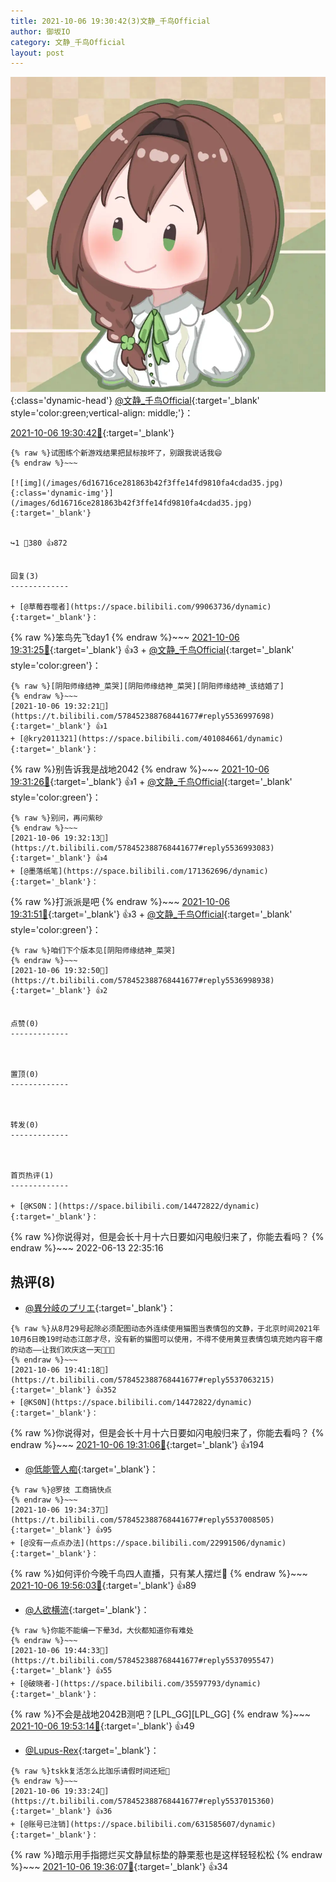 ```yaml
---
title: 2021-10-06 19:30:42(3)文静_千鸟Official
author: 御坂IO
category: 文静_千鸟Official
layout: post
---
```


![img](/images/ac7482ed1b9a7f203dc68c0c4a77c488a27b108a.jpg){:class='dynamic-head'}
[@文静_千鸟Official](https://space.bilibili.com/667526012/dynamic){:target='_blank' style='color:green;vertical-align: middle;'}：

[2021-10-06 19:30:42🔗](https://t.bilibili.com/578452388768441677){:target='_blank'}

~~~
{% raw %}试图练个新游戏结果把鼠标按坏了，别跟我说话我😄
{% endraw %}~~~

[![img](/images/6d16716ce281863b42f3ffe14fd9810fa4cdad35.jpg){:class='dynamic-img'}](/images/6d16716ce281863b42f3ffe14fd9810fa4cdad35.jpg){:target='_blank'}


↪️1 💬380 👍872


回复(3)
-------------

+ [@草莓吞噬者](https://space.bilibili.com/99063736/dynamic){:target='_blank'}：
~~~
{% raw %}笨鸟先飞day1
{% endraw %}~~~
[2021-10-06 19:31:25🔗](https://t.bilibili.com/578452388768441677#reply5536991283){:target='_blank'} 👍3
    + [@文静_千鸟Official](https://space.bilibili.com/667526012/dynamic){:target='_blank' style='color:green'}：
~~~
{% raw %}[阴阳师缘结神_菜哭][阴阳师缘结神_菜哭][阴阳师缘结神_该结婚了]
{% endraw %}~~~
[2021-10-06 19:32:21🔗](https://t.bilibili.com/578452388768441677#reply5536997698){:target='_blank'} 👍1
+ [@kry2011321](https://space.bilibili.com/401084661/dynamic){:target='_blank'}：
~~~
{% raw %}别告诉我是战地2042
{% endraw %}~~~
[2021-10-06 19:31:26🔗](https://t.bilibili.com/578452388768441677#reply5536991294){:target='_blank'} 👍1
    + [@文静_千鸟Official](https://space.bilibili.com/667526012/dynamic){:target='_blank' style='color:green'}：
~~~
{% raw %}别问，再问紫砂
{% endraw %}~~~
[2021-10-06 19:32:13🔗](https://t.bilibili.com/578452388768441677#reply5536993083){:target='_blank'} 👍4
+ [@墨落纸笔](https://space.bilibili.com/171362696/dynamic){:target='_blank'}：
~~~
{% raw %}打派派是吧
{% endraw %}~~~
[2021-10-06 19:31:51🔗](https://t.bilibili.com/578452388768441677#reply5536992224){:target='_blank'} 👍3
    + [@文静_千鸟Official](https://space.bilibili.com/667526012/dynamic){:target='_blank' style='color:green'}：
~~~
{% raw %}咱们下个版本见[阴阳师缘结神_菜哭]
{% endraw %}~~~
[2021-10-06 19:32:50🔗](https://t.bilibili.com/578452388768441677#reply5536998938){:target='_blank'} 👍2


点赞(0)
-------------



置顶(0)
-------------



转发(0)
-------------



首页热评(1)
-------------

+ [@KS0N：](https://space.bilibili.com/14472822/dynamic){:target='_blank'}：
~~~
{% raw %}你说得对，但是会长十月十六日要如闪电般归来了，你能去看吗？
{% endraw %}~~~
2022-06-13 22:35:16


热评(8)
-------------

+ [@異分岐のプリエ](https://space.bilibili.com/1056997306/dynamic){:target='_blank'}：
~~~
{% raw %}从8月29号起除必须配图动态外连续使用猫图当表情包的文静，于北京时间2021年10月6日晚19时动态江郎才尽，没有新的猫图可以使用，不得不使用黄豆表情包填充她内容干瘪的动态——让我们欢庆这一天🍾️🍾️🍾️
{% endraw %}~~~
[2021-10-06 19:41:18🔗](https://t.bilibili.com/578452388768441677#reply5537063215){:target='_blank'} 👍352
+ [@KS0N](https://space.bilibili.com/14472822/dynamic){:target='_blank'}：
~~~
{% raw %}你说得对，但是会长十月十六日要如闪电般归来了，你能去看吗？
{% endraw %}~~~
[2021-10-06 19:31:06🔗](https://t.bilibili.com/578452388768441677#reply5536984456){:target='_blank'} 👍194
+ [@低能管人痴](https://space.bilibili.com/2127769543/dynamic){:target='_blank'}：
~~~
{% raw %}@罗技 工商搞快点
{% endraw %}~~~
[2021-10-06 19:34:37🔗](https://t.bilibili.com/578452388768441677#reply5537008505){:target='_blank'} 👍95
+ [@没有一点点办法](https://space.bilibili.com/22991506/dynamic){:target='_blank'}：
~~~
{% raw %}如何评价今晚千鸟四人直播，只有某人摆烂🤔
{% endraw %}~~~
[2021-10-06 19:56:03🔗](https://t.bilibili.com/578452388768441677#reply5537172418){:target='_blank'} 👍89
+ [@人欲横流](https://space.bilibili.com/86348675/dynamic){:target='_blank'}：
~~~
{% raw %}你能不能编一下晕3d，大伙都知道你有难处
{% endraw %}~~~
[2021-10-06 19:44:33🔗](https://t.bilibili.com/578452388768441677#reply5537095547){:target='_blank'} 👍55
+ [@破晓者-](https://space.bilibili.com/35597793/dynamic){:target='_blank'}：
~~~
{% raw %}不会是战地2042B测吧？[LPL_GG][LPL_GG]
{% endraw %}~~~
[2021-10-06 19:53:14🔗](https://t.bilibili.com/578452388768441677#reply5537153858){:target='_blank'} 👍49
+ [@Lupus-Rex](https://space.bilibili.com/381708963/dynamic){:target='_blank'}：
~~~
{% raw %}tskk复活怎么比珈乐请假时间还短🤔
{% endraw %}~~~
[2021-10-06 19:33:24🔗](https://t.bilibili.com/578452388768441677#reply5537015360){:target='_blank'} 👍36
+ [@账号已注销](https://space.bilibili.com/631585607/dynamic){:target='_blank'}：
~~~
{% raw %}暗示用手指摁烂买文静鼠标垫的静栗惹也是这样轻轻松松
{% endraw %}~~~
[2021-10-06 19:36:07🔗](https://t.bilibili.com/578452388768441677#reply5537022753){:target='_blank'} 👍34


